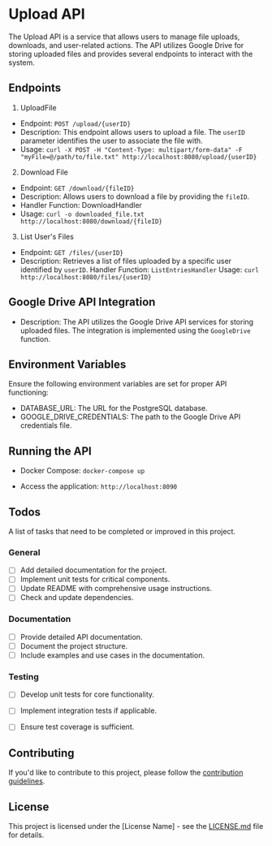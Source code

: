 #  Upload API

The Upload API is a service that allows users to manage file uploads, downloads, and user-related actions. The API utilizes Google Drive for storing uploaded files and provides several endpoints to interact with the system.

## Endpoints
1. UploadFile
- Endpoint: `POST /upload/{userID}`
- Description: This endpoint allows users to upload a file. The `userID` parameter identifies the user to associate the file with.
- Usage:
`curl -X POST -H "Content-Type: multipart/form-data" -F "myFile=@/path/to/file.txt" http://localhost:8080/upload/{userID}`

2. Download File
- Endpoint: `GET /download/{fileID}`
- Description: Allows users to download a file by providing the `fileID`.
- Handler Function: DownloadHandler
- Usage:
`curl -o downloaded_file.txt http://localhost:8080/download/{fileID}`

3. List User's Files

- Endpoint: `GET /files/{userID}`
- Description: Retrieves a list of files uploaded by a specific user identified by `userID`.
Handler Function: `ListEntriesHandler`
Usage:
`curl http://localhost:8080/files/{userID}`


## Google Drive API Integration

- Description: The API utilizes the Google Drive API services for storing uploaded files. The integration is implemented using the `GoogleDrive` function.

## Environment Variables
Ensure the following environment variables are set for proper API functioning:

- DATABASE_URL: The URL for the PostgreSQL database.
- GOOGLE_DRIVE_CREDENTIALS: The path to the Google Drive API credentials file.



## Running the API

- Docker Compose:
`docker-compose up`


- Access the application:
`http://localhost:8090`



## Todos

A list of tasks that need to be completed or improved in this project.

### General

- [ ] Add detailed documentation for the project.
- [ ] Implement unit tests for critical components.
- [ ] Update README with comprehensive usage instructions.
- [ ] Check and update dependencies.

### Documentation

- [ ] Provide detailed API documentation.
- [ ] Document the project structure.
- [ ] Include examples and use cases in the documentation.

### Testing

- [ ] Develop unit tests for core functionality.
- [ ] Implement integration tests if applicable.
- [ ] Ensure test coverage is sufficient.




## Contributing

If you'd like to contribute to this project, please follow the [contribution guidelines](CONTRIBUTING.md).

## License

This project is licensed under the [License Name] - see the [LICENSE.md](LICENSE.md) file for details.